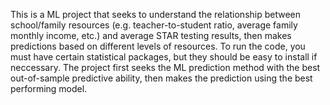 This is a ML project that seeks to understand the relationship between school/family resources (e.g. teacher-to-student ratio, average family monthly income, etc.) and average STAR testing results,
then makes predictions based on different levels of resources. To run the code, you must have certain statistical packages, but they should be easy to install if neccessary. 
The project first seeks the ML prediction method with the best out-of-sample predictive ability, then makes the prediction using the best performing model. 
